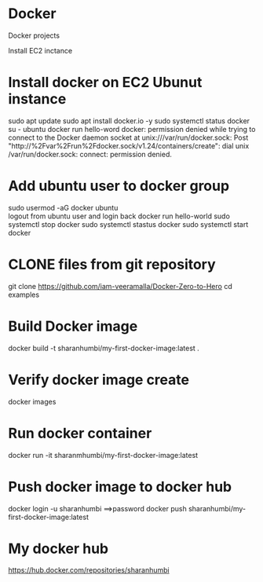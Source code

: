 # Docker
Docker projects

Install EC2 inctance 

Install docker on EC2 Ubunut instance 
=======================================
sudo apt update
sudo apt install docker.io -y
sudo systemctl status docker
su - ubuntu
docker run hello-word
docker: permission denied while trying to connect to the Docker daemon socket at unix:///var/run/docker.sock: Post "http://%2Fvar%2Frun%2Fdocker.sock/v1.24/containers/create": dial unix /var/run/docker.sock: connect: permission denied.

Add ubuntu user to docker group
===============================
sudo usermod -aG docker ubuntu  
logout from ubuntu user and login back
docker run hello-world
sudo systemctl stop docker
sudo systemctl stastus docker
sudo systemctl start docker

CLONE files from git repository
===============================
git clone https://github.com/iam-veeramalla/Docker-Zero-to-Hero
cd  examples

Build Docker image
==================
docker build -t sharanhumbi/my-first-docker-image:latest .

Verify docker image create
==========================
docker images

Run docker container
===================
docker run -it sharanmhumbi/my-first-docker-image:latest

Push docker image to docker hub
===============================
docker login -u sharanhumbi
==>password
docker push sharanhumbi/my-first-docker-image:latest

My docker hub
===============
https://hub.docker.com/repositories/sharanhumbi

